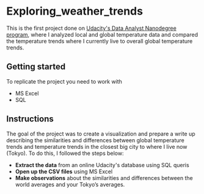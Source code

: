 # Exploring_weather_trends
This is the first project done on [Udacity's Data Analyst Nanodegree program](https://www.udacity.com/course/data-analyst-nanodegree--nd002), where I analyzed local and global temperature data and compared the temperature trends where I currently live to overall global temperature trends.

## Getting started
To replicate the project you need to work with
* MS Excel
* SQL

## Instructions
The goal of the project was to create a visualization and prepare a write up describing the similarities and differences between global temperature trends and temperature trends in the closest big city to where I live now (Tokyo). To do this, I followed the steps below:
* **Extract the data** from an online Udacity's database using SQL queris
* **Open up the CSV files** using MS Excel
* **Make observations** about the similarities and differences between the world averages and your Tokyo’s averages.
